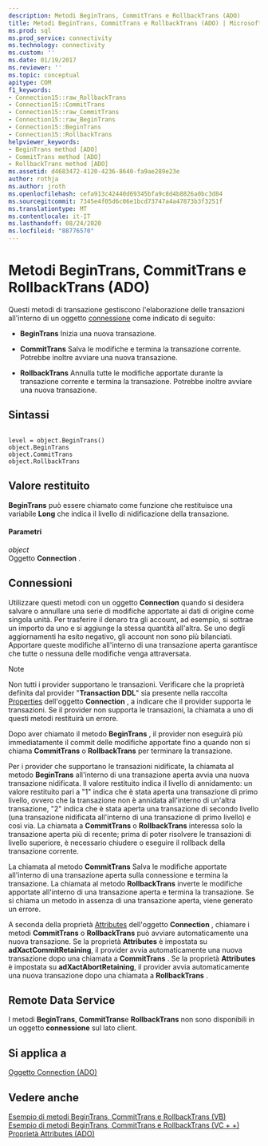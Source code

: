 ```yaml
---
description: Metodi BeginTrans, CommitTrans e RollbackTrans (ADO)
title: Metodi BeginTrans, CommitTrans e RollbackTrans (ADO) | Microsoft Docs
ms.prod: sql
ms.prod_service: connectivity
ms.technology: connectivity
ms.custom: ''
ms.date: 01/19/2017
ms.reviewer: ''
ms.topic: conceptual
apitype: COM
f1_keywords:
- Connection15::raw_RollbackTrans
- Connection15::CommitTrans
- Connection15::raw_CommitTrans
- Connection15::raw_BeginTrans
- Connection15::BeginTrans
- Connection15::RollbackTrans
helpviewer_keywords:
- BeginTrans method [ADO]
- CommitTrans method [ADO]
- RollbackTrans method [ADO]
ms.assetid: d4683472-4120-4236-8640-fa9ae289e23e
author: rothja
ms.author: jroth
ms.openlocfilehash: cefa913c42440d69345bfa9c8d4b8826a0bc3d84
ms.sourcegitcommit: 7345e4f05d6c06e1bcd73747a4a47873b3f3251f
ms.translationtype: MT
ms.contentlocale: it-IT
ms.lasthandoff: 08/24/2020
ms.locfileid: "88776570"
---
```

# <a name="begintrans-committrans-and-rollbacktrans-methods-ado"></a>Metodi BeginTrans, CommitTrans e RollbackTrans (ADO)
Questi metodi di transazione gestiscono l'elaborazione delle transazioni all'interno di un oggetto [connessione](./connection-object-ado.md) come indicato di seguito:  
  
-   **BeginTrans** Inizia una nuova transazione.  
  
-   **CommitTrans** Salva le modifiche e termina la transazione corrente. Potrebbe inoltre avviare una nuova transazione.  
  
-   **RollbackTrans** Annulla tutte le modifiche apportate durante la transazione corrente e termina la transazione. Potrebbe inoltre avviare una nuova transazione.  
  
## <a name="syntax"></a>Sintassi  
  
```  
  
level = object.BeginTrans()  
object.BeginTrans  
object.CommitTrans  
object.RollbackTrans  
```  
  
## <a name="return-value"></a>Valore restituito  
 **BeginTrans** può essere chiamato come funzione che restituisce una variabile **Long** che indica il livello di nidificazione della transazione.  
  
#### <a name="parameters"></a>Parametri  
 *object*  
 Oggetto **Connection** .  
  
## <a name="connection"></a>Connessioni  
 Utilizzare questi metodi con un oggetto **Connection** quando si desidera salvare o annullare una serie di modifiche apportate ai dati di origine come singola unità. Per trasferire il denaro tra gli account, ad esempio, si sottrae un importo da uno e si aggiunge la stessa quantità all'altra. Se uno degli aggiornamenti ha esito negativo, gli account non sono più bilanciati. Apportare queste modifiche all'interno di una transazione aperta garantisce che tutte o nessuna delle modifiche venga attraversata.  
  
> [!NOTE]
>  Non tutti i provider supportano le transazioni. Verificare che la proprietà definita dal provider "**Transaction DDL**" sia presente nella raccolta [Properties](./properties-collection-ado.md) dell'oggetto **Connection** , a indicare che il provider supporta le transazioni. Se il provider non supporta le transazioni, la chiamata a uno di questi metodi restituirà un errore.  
  
 Dopo aver chiamato il metodo **BeginTrans** , il provider non eseguirà più immediatamente il commit delle modifiche apportate fino a quando non si chiama **CommitTrans** o **RollbackTrans** per terminare la transazione.  
  
 Per i provider che supportano le transazioni nidificate, la chiamata al metodo **BeginTrans** all'interno di una transazione aperta avvia una nuova transazione nidificata. Il valore restituito indica il livello di annidamento: un valore restituito pari a "1" indica che è stata aperta una transazione di primo livello, ovvero che la transazione non è annidata all'interno di un'altra transazione, "2" indica che è stata aperta una transazione di secondo livello (una transazione nidificata all'interno di una transazione di primo livello) e così via. La chiamata a **CommitTrans** o **RollbackTrans** interessa solo la transazione aperta più di recente; prima di poter risolvere le transazioni di livello superiore, è necessario chiudere o eseguire il rollback della transazione corrente.  
  
 La chiamata al metodo **CommitTrans** Salva le modifiche apportate all'interno di una transazione aperta sulla connessione e termina la transazione. La chiamata al metodo **RollbackTrans** inverte le modifiche apportate all'interno di una transazione aperta e termina la transazione. Se si chiama un metodo in assenza di una transazione aperta, viene generato un errore.  
  
 A seconda della proprietà [Attributes](./attributes-property-ado.md) dell'oggetto **Connection** , chiamare i metodi **CommitTrans** o **RollbackTrans** può avviare automaticamente una nuova transazione. Se la proprietà **Attributes** è impostata su **adXactCommitRetaining**, il provider avvia automaticamente una nuova transazione dopo una chiamata a **CommitTrans** . Se la proprietà **Attributes** è impostata su **adXactAbortRetaining**, il provider avvia automaticamente una nuova transazione dopo una chiamata a **RollbackTrans** .  
  
## <a name="remote-data-service"></a>Remote Data Service  
 I metodi **BeginTrans**, **CommitTrans**e **RollbackTrans** non sono disponibili in un oggetto **connessione** sul lato client.  
  
## <a name="applies-to"></a>Si applica a  
 [Oggetto Connection (ADO)](./connection-object-ado.md)  
  
## <a name="see-also"></a>Vedere anche  
 [Esempio di metodi BeginTrans, CommitTrans e RollbackTrans (VB)](./begintrans-committrans-and-rollbacktrans-methods-example-vb.md)   
 [Esempio di metodi BeginTrans, CommitTrans e RollbackTrans (VC + +)](./begintrans-committrans-and-rollbacktrans-methods-example-vc.md)   
 [Proprietà Attributes (ADO)](./attributes-property-ado.md)